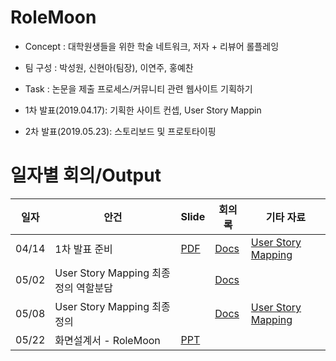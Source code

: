 # RoleMoon
* Concept : 대학원생들을 위한 학술 네트워크, 저자 + 리뷰어 롤플레잉
* 팀 구성 : 박성원, 신현아(팀장), 이연주, 홍예찬
* Task : 논문을 제출 프로세스/커뮤니티 관련 웹사이트 기획하기

* 1차 발표(2019.04.17): 기획한 사이트 컨셉, User Story Mappin
* 2차 발표(2019.05.23): 스토리보드 및 프로토타이핑

# 일자별 회의/Output
| 일자 | 안건 | Slide | 회의록 | 기타 자료 | 
| --- | --- | ----- | ---- | ------- | 
| 04/14| 1차 발표 준비 | [PDF](https://drive.google.com/file/d/1lKedPW4HoOJ1IzoRdsc338iG3iauU1Ul/view?usp=sharing) | [Docs](https://docs.google.com/document/d/1IQD1d7NyYP6z83SMPgfwp1EanOjPaWQrdKpxHE8OC7g/edit?usp=sharing)| [User Story Mapping](https://docs.google.com/spreadsheets/d/1lGHjQyryeqpy9AoeKyOH9C6PjAero9M80GrySrfVXh4/edit?usp=sharing)|
| 05/02 | User Story Mapping 최종 정의 역할분담| | [Docs](https://docs.google.com/document/d/1kOTaWD7W4HniYtI4Vsudv3Gzno-_MviGzOBvQiHVj4Q/edit?usp=sharing)| | |
05/08 | User Story Mapping 최종 정의 | | [Docs](https://docs.google.com/document/d/1X-8hvW8En9MYSyDEP0OczYwSwiJ-jW_Yil9hpidNw0E/edit?usp=sharing)| [User Story Mapping](https://docs.google.com/spreadsheets/d/1t4YqCAq6JtGa6C2GWxQ_CDTZDVNW2Eto_XLkjIuMVGE/edit?usp=sharing)
05/22 | 화면설계서 - RoleMoon | [PPT](https://drive.google.com/open?id=1b0kXjPjyfZ51vPUXbhx3ydY202LpBYb6)| | |

